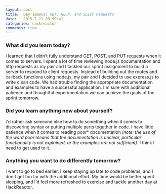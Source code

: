 ```yaml
---
layout: post
title:  Day 19&#58; GET, HELP, and SLEEP Requests
date:   2015-7-21 08:59:41
categories: hackreactor
comments: true
---
```


### What did you learn today?

I learned that I didn't fully understand GET, POST, and PUT requests when it comes to servers. I spent a lot of time reviewing node.js documentation and http requests as my pair and I tackled our sprint assignment to build a server to respond to client requests. Instead of building out the routes and callback functions using node.js, my pair and I decided to use express.js to write clean code. We had trouble finding the appropriate documentation and examples to have a successful application. I'm sure with additional patience and thoughtful experimentation we can achieve the goals of the sprint tomorrow.

### Did you learn anything new about yourself?

I'd rather ask someone else how to do something when it comes to discovering syntax or putting multiple parts together in code. I have little patience when it comes to reading poor* documentation *(note: the use of the word poor means that the documentation is unclear, particular functionality is not explained, or the examples are not sufficient)*. I think I need to get used to it.

### Anything you want to do differently tomorrow?

I want to go to bed earlier. I keep staying up late to code problems, and I don't get too far with the additional effort. My time would be better spent sleeping, and I'd feel more refreshed to exercise and tackle another day at HackReactor.
